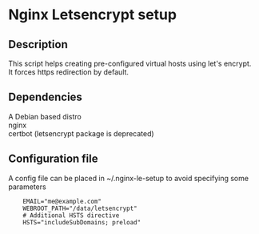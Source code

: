 # Nginx Letsencrypt setup

## Description

This script helps creating pre-configured virtual hosts using let's encrypt.  
It forces https redirection by default.  

## Dependencies
 A Debian based distro  
 nginx  
 certbot (letsencrypt package is deprecated)  

## Configuration file

A config file can be placed in ~/.nginx-le-setup to avoid specifying some parameters
```
	EMAIL="me@example.com"  
	WEBROOT_PATH="/data/letsencrypt"  
	# Additional HSTS directive
	HSTS="includeSubDomains; preload"  

```

